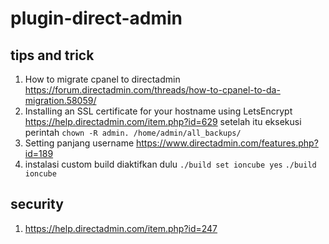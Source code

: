 # plugin-direct-admin

## tips and trick
1. How to migrate cpanel to directadmin
https://forum.directadmin.com/threads/how-to-cpanel-to-da-migration.58059/
2. Installing an SSL certificate for your hostname using LetsEncrypt
https://help.directadmin.com/item.php?id=629
setelah itu eksekusi perintah `chown -R admin. /home/admin/all_backups/`
3. Setting panjang username
https://www.directadmin.com/features.php?id=189
4. instalasi custom build diaktifkan dulu
`./build set ioncube yes` 
`./build ioncube`
## security
1. https://help.directadmin.com/item.php?id=247

